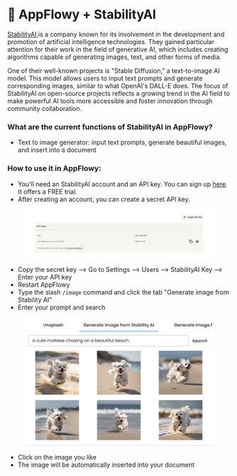# 🎹 AppFlowy + StabilityAI

[StabilityAI ](https://stability.ai/)is a company known for its involvement in the development and promotion of artificial intelligence technologies. They gained particular attention for their work in the field of generative AI, which includes creating algorithms capable of generating images, text, and other forms of media.

One of their well-known projects is "Stable Diffusion," a text-to-image AI model. This model allows users to input text prompts and generate corresponding images, similar to what OpenAI's DALL-E does. The focus of StabilityAI on open-source projects reflects a growing trend in the AI field to make powerful AI tools more accessible and foster innovation through community collaboration.



### What are the current functions of StabilityAI in AppFlowy?

* Text to image generator: input text prompts, generate beautiful images, and insert into a document



### How to use it in AppFlowy:

* You’ll need an StabilityAI account and an API key. You can sign up [here](https://platform.stability.ai/account/keys). It offers a FREE trial.
* After creating an account, you can create a secret API key.

<figure><img src="../../.gitbook/assets/image (8).png" alt=""><figcaption></figcaption></figure>

* Copy the secret key --> Go to Settings --> Users --> StabilityAI Key --> Enter your API key
* Restart AppFlowy
* Type the slash `/image` command and click the tab "Generate image from Stability AI"
* Enter your prompt and search

<figure><img src="../../.gitbook/assets/image (2) (1) (1).png" alt=""><figcaption></figcaption></figure>

* Click on the image you like&#x20;
* The image will be automatically inserted into your document



